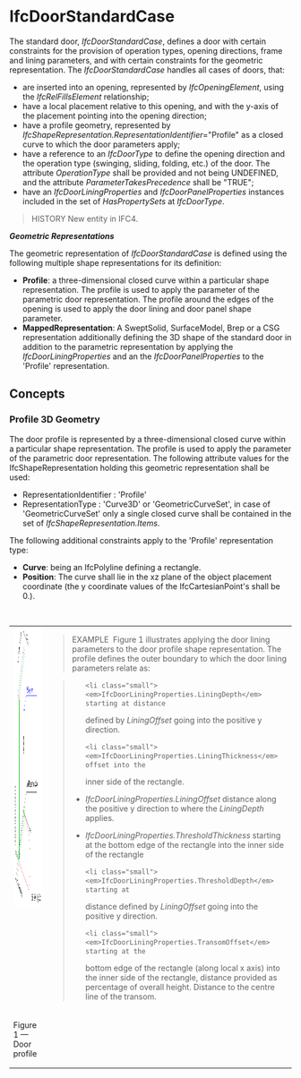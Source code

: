 # IfcDoorStandardCase

The standard door, _IfcDoorStandardCase_, defines a door with certain constraints for the provision of operation types, opening directions, frame and lining parameters, and with certain constraints for the geometric representation. The _IfcDoorStandardCase_ handles all cases of doors, that:

* are inserted into an opening, represented by _IfcOpeningElement_, using the _IfcRelFillsElement_ relationship;
* have a local placement relative to this opening, and with the y-axis of the placement pointing into the opening direction;
* have a profile geometry, represented by _IfcShapeRepresentation.RepresentationIdentifier_="Profile" as a closed curve to which the door parameters apply;
* have a reference to an _IfcDoorType_ to define the opening direction and the operation type (swinging, sliding, folding, etc.) of the door. The attribute _OperationType_ shall be provided and not being UNDEFINED, and the attribute _ParameterTakesPrecedence_ shall be "TRUE";
* have an _IfcDoorLiningProperties_ and _IfcDoorPanelProperties_ instances included in the set of _HasPropertySets_ at _IfcDoorType_.

> HISTORY  New entity in IFC4.

**_Geometric Representations_**

The geometric representation of _IfcDoorStandardCase_ is defined using the following multiple shape representations for its definition:

* **Profile**: a three-dimensional closed curve within a particular shape representation. The profile is used to apply the parameter of the parametric door representation. The profile around the edges of the opening is used to apply the door lining and door panel shape parameter.
* **MappedRepresentation**: A SweptSolid, SurfaceModel, Brep or a CSG representation additionally defining the 3D shape of the standard door in addition to the parametric representation by applying the _IfcDoorLiningProperties_ and an the _IfcDoorPanelProperties_ to the 'Profile' representation.

## Concepts

### Profile 3D Geometry

The door profile is represented by a three-dimensional closed curve within a particular shape representation. The profile is used to apply the parameter of the parametric door representation. The following attribute values for the IfcShapeRepresentation holding this geometric representation shall be used:

* RepresentationIdentifier : 'Profile'
* RepresentationType : 'Curve3D' or 'GeometricCurveSet', in case of 'GeometricCurveSet' only a single closed curve shall be contained in the set of _IfcShapeRepresentation.Items_.

The following additional constraints apply to the 'Profile' representation type:

* **Curve**: being an IfcPolyline defining a rectangle.
* **Position**: The curve shall lie in the xz plane of the object placement coordinate (the y coordinate values of the IfcCartesianPoint's shall be 0.).

&nbsp;

<table summary="">
 
<tr valign="top">

  <td><img src="../../../../figures/ifcdoorstandardcase-01.png" alt="standard door" border="0" width="500" height="500"></td>

  <td>
<blockquote class="example">EXAMPLE&nbsp; Figure 1 illustrates applying the door lining parameters to the
door profile shape representation. The profile defines the outer
boundary to which the door lining parameters relate as:</blockquote>
   <blockquote>
<ul>

    <li class="small"><em>IfcDoorLiningProperties.LiningDepth</em> starting at distance
defined by <em>LiningOffset</em> going into the positive y
direction.</li>

    <li class="small"><em>IfcDoorLiningProperties.LiningThickness</em> offset into the
inner side of the rectangle.</li>
    <li class="small"><em>IfcDoorLiningProperties.LiningOffset</em> distance along the
positive y direction to where the <em>LiningDepth</em> applies.</li>
    
<li class="small"><em>IfcDoorLiningProperties.ThresholdThickness</em> starting at
the bottom edge of the rectangle into the inner side of the
rectangle</li>

    <li class="small"><em>IfcDoorLiningProperties.ThresholdDepth</em> starting at
distance defined by <em>LiningOffset</em> going into the positive y
direction.</li>
  
    <li class="small"><em>IfcDoorLiningProperties.TransomOffset</em> starting at the 
bottom edge of the rectangle (along local x axis) into the inner
side of the rectangle, distance provided as percentage of overall
height. Distance to the centre line of the transom.</li>
   
</ul></blockquote>
  
</td>

 </tr>

 <tr valign="top">
  
<td>
<p class="figure">Figure 1 &mdash; Door profile</p>
</td>
  
<td>&nbsp;</td>

 </tr>

</table>

